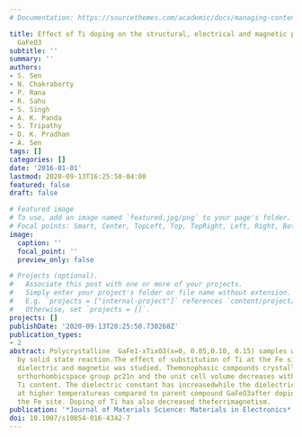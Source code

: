 ```yaml
---
# Documentation: https://sourcethemes.com/academic/docs/managing-content/

title: Effect of Ti doping on the structural, electrical and magnetic properties of
  GaFeO3
subtitle: ''
summary: ''
authors:
- S. Sen
- N. Chakraborty
- P. Rana
- R. Sahu
- S. Singh
- A. K. Panda
- S. Tripathy
- D. K. Pradhan
- A. Sen
tags: []
categories: []
date: '2016-01-01'
lastmod: 2020-09-13T16:25:50-04:00
featured: false
draft: false

# Featured image
# To use, add an image named `featured.jpg/png` to your page's folder.
# Focal points: Smart, Center, TopLeft, Top, TopRight, Left, Right, BottomLeft, Bottom, BottomRight.
image:
  caption: ''
  focal_point: ''
  preview_only: false

# Projects (optional).
#   Associate this post with one or more of your projects.
#   Simply enter your project's folder or file name without extension.
#   E.g. `projects = ["internal-project"]` references `content/project/deep-learning/index.md`.
#   Otherwise, set `projects = []`.
projects: []
publishDate: '2020-09-13T20:25:50.730268Z'
publication_types:
- 2
abstract: Polycrystalline  GaFe1-xTixO3(x=0, 0.05,0.10, 0.15) samples were synthesized
  by solid state reaction.The effect of substitution of Ti at the Fe site on the structuralparameters,
  dielectric and magnetic was studied. Themonophasic compounds crystallized in the
  orthorhombicspace group pc21n and the unit cell volume decreases withincreasing
  Ti content. The dielectric constant has increasedwhile the dielectric loss has decreased
  at higher temperatureas compared to parent compound GaFeO3after doping Tiions at
  the Fe site. Doping of Ti has also decreased theferrimagnetism.
publication: '*Journal of Materials Science: Materials in Electronics*'
doi: 10.1007/s10854-016-4342-7
---
```

